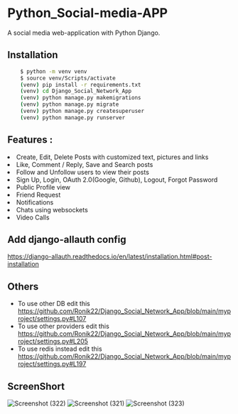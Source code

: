 # Python_Social-media-APP


A social media web-application with Python Django.
## Installation

```bash
    $ python -m venv venv
    $ source venv/Scripts/activate
    (venv) pip install -r requirements.txt
    (venv) cd Django_Social_Network_App
    (venv) python manage.py makemigrations
    (venv) python manage.py migrate
    (venv) python manage.py createsuperuser
    (venv) python manage.py runserver
```
## Features :
<li>Create, Edit, Delete Posts with customized text, pictures and links</li>
<li>Like, Comment / Reply, Save and Search posts</li>
<li>Follow and Unfollow users to view their posts</li>
<li>Sign Up, Login, OAuth 2.0(Google, Github), Logout, Forgot Password</li>
<li>Public Profile view</li>
<li>Friend Request</li>
<li>Notifications</li>
<li>Chats using websockets</li>
<li>Video Calls</li>


## Add django-allauth config

https://django-allauth.readthedocs.io/en/latest/installation.html#post-installation

## Others

- To use other DB edit this https://github.com/Ronik22/Django_Social_Network_App/blob/main/myproject/settings.py#L107
- To use other providers edit this https://github.com/Ronik22/Django_Social_Network_App/blob/main/myproject/settings.py#L205
- To use redis instead edit this https://github.com/Ronik22/Django_Social_Network_App/blob/main/myproject/settings.py#L197
## ScreenShort
![Screenshot (322)](https://user-images.githubusercontent.com/112808009/219021436-e1184f59-4ca9-4684-9970-317c83251e00.png)
![Screenshot (321)](https://user-images.githubusercontent.com/112808009/219021461-46d00882-6da2-4bad-8e09-121409ca02d2.png)
![Screenshot (323)](https://user-images.githubusercontent.com/112808009/219021468-18efb61d-2114-4fae-b8b2-475c579e395d.png)
